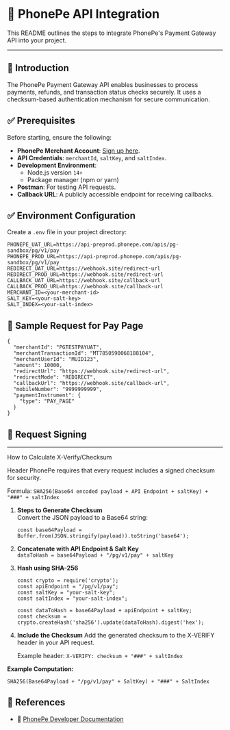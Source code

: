 # 📌 PhonePe API Integration

This README outlines the steps to integrate PhonePe's Payment Gateway API into your project.

---

## 🔹 Introduction

The PhonePe Payment Gateway API enables businesses to process payments, refunds, and transaction status checks securely. It uses a checksum-based authentication mechanism for secure communication.

## ✅ Prerequisites

Before starting, ensure the following:

- **PhonePe Merchant Account**: [Sign up here](https://developer.phonepe.com/).
- **API Credentials**: `merchantId`, `saltKey`, and `saltIndex`.
- **Development Environment**:
  - Node.js version `14+`
  - Package manager (npm or yarn)
- **Postman**: For testing API requests.
- **Callback URL**: A publicly accessible endpoint for receiving callbacks.

## ✅ Environment Configuration

Create a `.env` file in your project directory:

```env
PHONEPE_UAT_URL=https://api-preprod.phonepe.com/apis/pg-sandbox/pg/v1/pay
PHONEPE_PROD_URL=https://api-preprod.phonepe.com/apis/pg-sandbox/pg/v1/pay
REDIRECT_UAT_URL=https://webhook.site/redirect-url
REDIRECT_PROD_URL=https://webhook.site/redirect-url
CALLBACK_UAT_URL=https://webhook.site/callback-url
CALLBACK_PROD_URL=https://webhook.site/callback-url
MERCHANT_ID=<your-merchant-id>
SALT_KEY=<your-salt-key>
SALT_INDEX=<your-salt-index>
```

## 🔗 Sample Request for Pay Page

```
{
  "merchantId": "PGTESTPAYUAT",
  "merchantTransactionId": "MT7850590068188104",
  "merchantUserId": "MUID123",
  "amount": 10000,
  "redirectUrl": "https://webhook.site/redirect-url",
  "redirectMode": "REDIRECT",
  "callbackUrl": "https://webhook.site/callback-url",
  "mobileNumber": "9999999999",
  "paymentInstrument": {
    "type": "PAY_PAGE"
  }
}
```

## 🔹 Request Signing

---

How to Calculate X-Verify/Checksum

Header PhonePe requires that every request includes a signed checksum for security.

Formula: `SHA256(Base64 encoded payload + API Endpoint + saltKey) + "###" + saltIndex`

1. **Steps to Generate Checksum**  
   Convert the JSON payload to a Base64 string:
   ```
   const base64Payload = Buffer.from(JSON.stringify(payload)).toString('base64');
   ```
2. **Concatenate with API Endpoint & Salt Key**  
   `dataToHash = base64Payload + "/pg/v1/pay" + saltKey`

3. **Hash using SHA-256**

   ```
   const crypto = require('crypto');
   const apiEndpoint = "/pg/v1/pay";
   const saltKey = "your-salt-key";
   const saltIndex = "your-salt-index";

   const dataToHash = base64Payload + apiEndpoint + saltKey;
   const checksum = crypto.createHash('sha256').update(dataToHash).digest('hex');
   ```

4. **Include the Checksum**
   Add the generated checksum to the X-VERIFY header in your API request.

   Example header:
   `X-VERIFY: checksum + "###" + saltIndex`

**Example Computation:**

```arduino
SHA256(Base64Payload + "/pg/v1/pay" + SaltKey) + "###" + SaltIndex
```

## 🔹 References

- 📄 [PhonePe Developer Documentation](https://developer.phonepe.com/)
